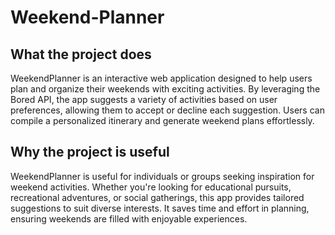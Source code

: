# Weekend-Planner

## What the project does
WeekendPlanner is an interactive web application designed to help users plan and organize their weekends with exciting activities. By leveraging the Bored API, the app suggests a variety of activities based on user preferences, allowing them to accept or decline each suggestion. Users can compile a personalized itinerary and generate weekend plans effortlessly.

## Why the project is useful
WeekendPlanner is useful for individuals or groups seeking inspiration for weekend activities. Whether you're looking for educational pursuits, recreational adventures, or social gatherings, this app provides tailored suggestions to suit diverse interests. It saves time and effort in planning, ensuring weekends are filled with enjoyable experiences.

